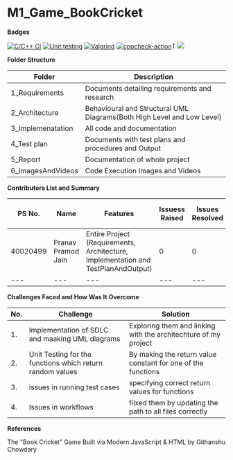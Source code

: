 # M1_Game_BookCricket

**Badges**

[![C/C++ CI](https://github.com/sankhalapranav/M1_Game_BookCricket/actions/workflows/c_build.yml/badge.svg)](https://github.com/sankhalapranav/M1_Game_BookCricket/actions/workflows/c_build.yml)
[![Unit testing](https://github.com/sankhalapranav/M1_Game_BookCricket/actions/workflows/unity.yml/badge.svg)](https://github.com/sankhalapranav/M1_Game_BookCricket/actions/workflows/unity.yml)
[![Valgrind](https://github.com/sankhalapranav/M1_Game_BookCricket/actions/workflows/Valgrind.yml/badge.svg)](https://github.com/sankhalapranav/M1_Game_BookCricket/actions/workflows/Valgrind.yml)
[![cppcheck-action](https://github.com/sankhalapranav/M1_Game_BookCricket/actions/workflows/cppcheck.yml/badge.svg)](https://github.com/sankhalapranav/M1_Game_BookCricket/actions/workflows/cppcheck.yml)T
[![](RackMultipart20211123-4-1yv7zvb_html_b147aed1b7f4c7b.jpg)](https://github.com/pavankalyanmedishetty/stepin_bookcricket/blob/37f8c6ce7ad83105ff7583f4f18c49c49d0820a7/6_ImagesAndVideos/bookcricket.jpg)

**Folder Structure**

| **Folder** | **Description** |
| --- | --- |
| 1\_Requirements | Documents detailing requirements and research ||||
| 2\_Architecture | Behavioural and Structural UML Diagrams(Both High Level and Low Level) |
| 3\_Implemenatation | All code and documentation |
| 4\_Test plan | Documents with test plans and procedures and Output |
| 5\_Report | Documentation of whole project |
| 6\_ImagesAndVideos | Code Execution Images and Videos |

**Contributors List and Summary**

| **PS No.** | **Name** | **Features** | **Issuess Raised** | **Issues Resolved** | **No Test Cases** | **Test Case Pass** |
| --- | --- | --- | --- | --- | --- | --- |
| 40020499 | Pranav Pramod Jain | Entire Project (Requirements, Architecture, Implementation and TestPlanAndOutput) | 0 | 0 | 2 Overall Test cases | All Passed |
| --- | --- | --- | --- | --- | --- | --- |

**Challenges Faced and How Was It Overcome**

| **No.** | **Challenge** | **Solution** |
| --- | --- | --- |
| 1. | Implementation of SDLC and maaking UML diagrams | Exploring them and linking with the architechture of my project |||||
| 2. | Unit Testing for the functions which return random values | By making the return value constant for one of the functions |
| 3. | issues in running test cases | specifying correct return values for functions |
| 4. | Issues in workflows | filxed them by updating the path to all files correctly |

**References**

The &quot;Book Cricket&quot; Game Built via Modern JavaScript &amp; HTML by Githanshu Chowdary

